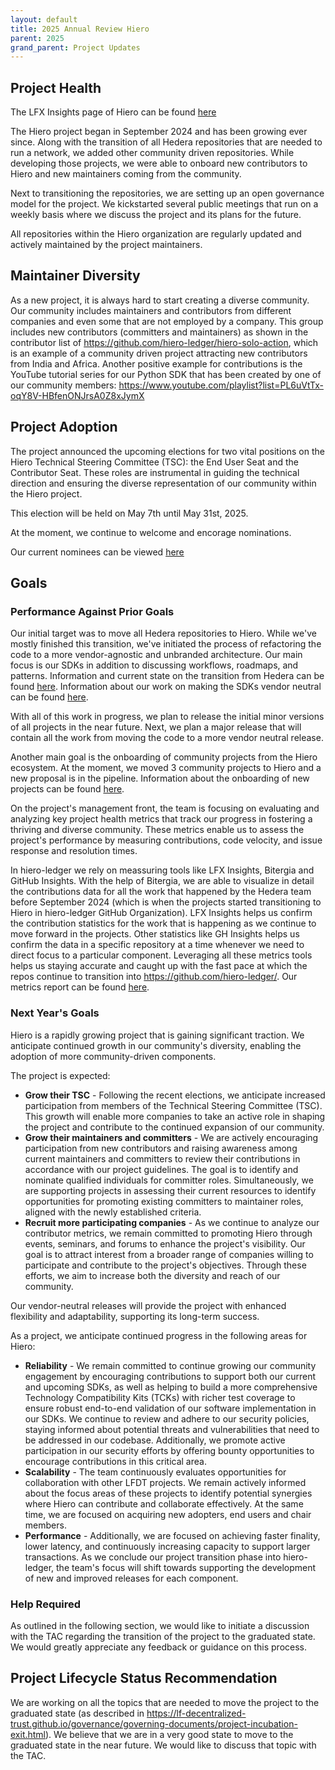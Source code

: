 ```yaml
---
layout: default
title: 2025 Annual Review Hiero
parent: 2025
grand_parent: Project Updates
---
```


## Project Health

The LFX Insights page of Hiero can be found [here](https://insights.lfx.linuxfoundation.org/foundation/lf-decentralized-trust/overview/github?project=hiero)

The Hiero project began in September 2024 and has been growing ever since.
Along with the transition of all Hedera repositories that are needed to run a network, we added  other community driven repositories.
While developing those projects, we were able to onboard new contributors to Hiero and new maintainers coming from the community.

Next to transitioning the repositories, we are setting up an open governance model for the project.
We kickstarted several public meetings that run on a weekly basis where we discuss the project and its plans for the future.

All repositories within the Hiero organization are regularly updated and actively maintained by the project maintainers.

## Maintainer Diversity

As a new project, it is always hard to start creating a diverse community.
Our community includes maintainers and contributors from different companies and even some that are not employed by a company.
This group includes new contributors (committers and maintainers) as shown in the contributor list of https://github.com/hiero-ledger/hiero-solo-action, which is an example of a community driven project attracting new contributors from India and Africa.
Another positive example for contributions is the YouTube tutorial series for our Python SDK that has been created by one of our community members: https://www.youtube.com/playlist?list=PL6uVtTx-oqY8V-HBfenONJrsA0Z8xJymX

## Project Adoption

The project announced the upcoming elections for two vital positions on the Hiero Technical Steering Committee (TSC): the End User Seat and the Contributor Seat.
These roles are instrumental in guiding the technical direction and ensuring the diverse representation of our community within the Hiero project.

This election will be held on May 7th until May 31st, 2025.

At the moment, we continue to welcome and encorage nominations.

Our current nominees can be viewed [here](https://github.com/hiero-ledger/governance/tree/main/elections/nominees/mar-2025-election)

## Goals

### Performance Against Prior Goals

Our initial target was to move all Hedera repositories to Hiero.
While we've mostly finished this transition, we've initiated the process of refactoring the code to a more vendor-agnostic and unbranded architecture.
Our main focus is our SDKs in addition to discussing workflows, roadmaps, and patterns.
Information and current state on the transition from Hedera can be found [here](https://github.com/hiero-ledger/hiero/blob/main/transition.md).
Information about our work on making the SDKs vendor neutral can be found [here](https://github.com/hiero-ledger/hiero/blob/main/blog/2025-03-17-sdk-workflows.md).

With all of this work in progress, we plan to release the initial minor versions of all projects in the near future.
Next, we plan a major release that will contain all the work from moving the code to a more vendor neutral release.

Another main goal is the onboarding of community projects from the Hiero ecosystem.
At the moment, we moved 3 community projects to Hiero and a new proposal is in the pipeline.
Information about the onboarding of new projects can be found [here](https://github.com/hiero-ledger/hiero/blob/main/community-transition.md).

On the project's management front, the team is focusing on evaluating and analyzing key project health metrics that track our progress in fostering a thriving and diverse community.
These metrics enable us to assess the project's performance by measuring contributions, code velocity, and issue response and resolution times.

In hiero-ledger we rely on meassuring tools like LFX Insights, Bitergia and GitHub Insights. With the help of Bitergia, we are able to visualize in detail the contributions data for all the work that happened by the Hedera team before September 2024 (which is when the projects started transitioning to Hiero in hiero-ledger GitHub Organization). LFX Insights helps us confirm the contribution statistics for the work that is happening as we continue to move forward in the projects. Other statistics like GH Insights helps us confirm the data in a specific repository at a time whenever we need to direct focus to a particular component. Leveraging all these metrics tools helps us staying accurate and caught up with the fast pace at which the repos continue to transition into https://github.com/hiero-ledger/.
Our metrics report can be found [here](https://docs.google.com/document/d/e/2PACX-1vRxg-3wU-eg0EWEhAu9SRab_sXwJBy5YDQqoeV6BLq0FnVnoO4V41kPYEDYJovtns6tpq9gkaSaSzlO/pub).

### Next Year's Goals

Hiero is a rapidly growing project that is gaining significant traction. We anticipate continued growth in our community's diversity, enabling the adoption of more community-driven components.

The project is expected:

- **Grow their TSC** - Following the recent elections, we anticipate increased participation from members of the Technical Steering Committee (TSC). This growth will enable more companies to take an active role in shaping the project and contribute to the continued expansion of our community.
- **Grow their maintainers and committers** - We are actively encouraging participation from new contributors and raising awareness among current maintainers and committers to review their contributions in accordance with our project guidelines. The goal is to identify and nominate qualified individuals for committer roles. Simultaneously, we are supporting projects in assessing their current resources to identify opportunities for promoting existing committers to maintainer roles, aligned with the newly established criteria.
- **Recruit more participating companies** - As we continue to analyze our contributor metrics, we remain committed to promoting Hiero through events, seminars, and forums to enhance the project's visibility. Our goal is to attract interest from a broader range of companies willing to participate and contribute to the project's objectives. Through these efforts, we aim to increase both the diversity and reach of our community.

Our vendor-neutral releases will provide the project with enhanced flexibility and adaptability, supporting its long-term success.

As a project, we anticipate continued progress in the following areas for Hiero:

- **Reliability** - We remain committed to continue growing our community engagement by encouraging contributions to support both our current and upcoming SDKs, as well as helping to build a more comprehensive Technology Compatibility Kits (TCKs) with richer test coverage to ensure robust end-to-end validation of our software implementation in our SDKs. We continue to review and adhere to our security policies, staying informed about potential threats and vulnerabilities that need to be addressed in our codebase. Additionally, we promote active participation in our security efforts by offering bounty opportunities to encourage contributions in this critical area.
- **Scalability** - The team continuously evaluates opportunities for collaboration with other LFDT projects. We remain actively informed about the focus areas of these projects to identify potential synergies where Hiero can contribute and collaborate effectively. At the same time, we are focused on acquiring new adopters, end users and chair members.
- **Performance** - Additionally, we are focused on achieving faster finality, lower latency, and continuously increasing capacity to support larger transactions. As we conclude our project transition phase into hiero-ledger, the team's focus will shift towards supporting the development of new and improved releases for each component.

### Help Required

As outlined in the following section, we would like to initiate a discussion with the TAC regarding the transition of the project to the graduated state.
We would greatly appreciate any feedback or guidance on this process.

## Project Lifecycle Status Recommendation

We are working on all the topics that are needed to move the project to the graduated state (as described in https://lf-decentralized-trust.github.io/governance/governing-documents/project-incubation-exit.html).
We believe that we are in a very good state to move to the graduated state in the near future.
We would like to discuss that topic with the TAC.
